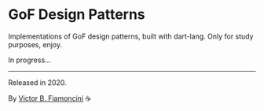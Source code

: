 # GoF Design Patterns

Implementations of GoF design patterns, built with dart-lang. Only for study purposes, enjoy.

In progress...

----------
Released in 2020.

By [Victor B. Fiamoncini](https://github.com/Victor-Fiamoncini) ☕️
